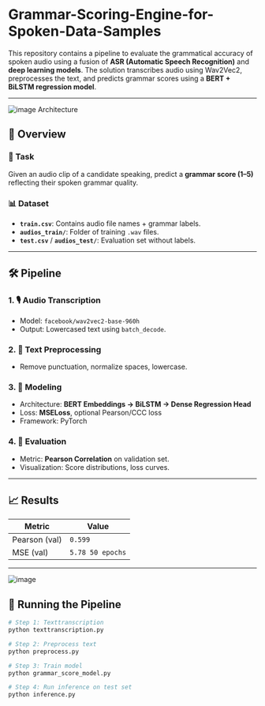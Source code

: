 # Grammar-Scoring-Engine-for-Spoken-Data-Samples

This repository contains a pipeline to evaluate the grammatical accuracy of spoken audio using a fusion of **ASR (Automatic Speech Recognition)** and **deep learning models**. The solution transcribes audio using Wav2Vec2, preprocesses the text, and predicts grammar scores using a **BERT + BiLSTM regression model**.


---

![image](https://github.com/user-attachments/assets/96c6b4fa-fbad-4991-8043-4d7349839b64)
Architecture

## 🚀 Overview

### 🧠 Task
Given an audio clip of a candidate speaking, predict a **grammar score (1–5)** reflecting their spoken grammar quality.

### 📊 Dataset
- **`train.csv`**: Contains audio file names + grammar labels.
- **`audios_train/`**: Folder of training `.wav` files.
- **`test.csv`** / **`audios_test/`**: Evaluation set without labels.

---

## 🛠️ Pipeline

### 1. 🎙️ Audio Transcription
- Model: `facebook/wav2vec2-base-960h`
- Output: Lowercased text using `batch_decode`.

### 2. 🧹 Text Preprocessing
- Remove punctuation, normalize spaces, lowercase.

### 3. 🧠 Modeling
- Architecture: **BERT Embeddings → BiLSTM → Dense Regression Head**
- Loss: **MSELoss**, optional Pearson/CCC loss
- Framework: PyTorch

### 4. 🧪 Evaluation
- Metric: **Pearson Correlation** on validation set.
- Visualization: Score distributions, loss curves.

---

## 📈 Results

| Metric        | Value      |
|---------------|------------|
| Pearson (val) | `0.599`     |
| MSE (val)     | `5.78 50 epochs`     |


---

![image](https://github.com/user-attachments/assets/3a93cbab-e90d-47c6-b378-f92c55f2b9e9)


## 🧪 Running the Pipeline

```bash
# Step 1: Texttranscription
python texttranscription.py

# Step 2: Preprocess text
python preprocess.py

# Step 3: Train model
python grammar_score_model.py

# Step 4: Run inference on test set
python inference.py




